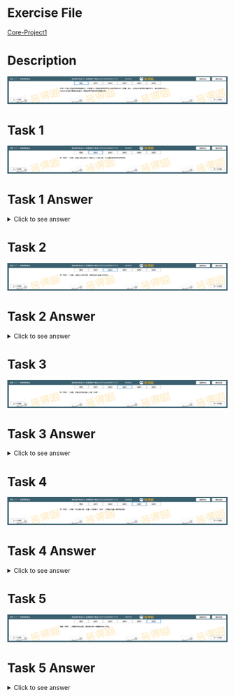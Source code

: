 # Exercise File
[Core-Project1](MOS-Excel2016-Core-Project1.xlsx)

# Description
![Description](Task/desc.png)
# Task 1
![Task1](Task/Task1.png)
# Task 1 Answer
<details>
  <summary>Click to see answer</summary>

![Task1_Anser](Excel2016-Core-Project1-Answer/P1-T1.gif)
</details>

# Task 2
![Task1](Task/Task2.png)
# Task 2 Answer
<details>
  <summary>Click to see answer</summary>

![Task1_Anser](Excel2016-Core-Project1-Answer/P1-T2.gif)
</details>

# Task 3
![Task1](Task/Task3.png)
# Task 3 Answer
<details>
  <summary>Click to see answer</summary>

![Task1_Anser](Excel2016-Core-Project1-Answer/P1-T3.gif)
</details>


# Task 4
![Task1](Task/Task4.png)
# Task 4 Answer
<details>
  <summary>Click to see answer</summary>

![Task1_Anser](Excel2016-Core-Project1-Answer/P1-T4.gif)
</details>

# Task 5
![Task1](Task/Task5.png)
# Task 5 Answer
<details>
  <summary>Click to see answer</summary>

![Task1_Anser](Excel2016-Core-Project1-Answer/P1-T5.gif)
</details>